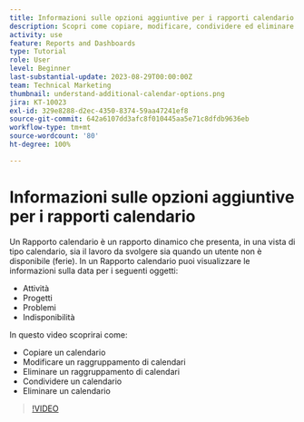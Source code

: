 ```yaml
---
title: Informazioni sulle opzioni aggiuntive per i rapporti calendario
description: Scopri come copiare, modificare, condividere ed eliminare un calendario.
activity: use
feature: Reports and Dashboards
type: Tutorial
role: User
level: Beginner
last-substantial-update: 2023-08-29T00:00:00Z
team: Technical Marketing
thumbnail: understand-additional-calendar-options.png
jira: KT-10023
exl-id: 329e8288-d2ec-4350-8374-59aa47241ef8
source-git-commit: 642a6107dd3afc8f010445aa5e71c8dfdb9636eb
workflow-type: tm+mt
source-wordcount: '80'
ht-degree: 100%

---
```


# Informazioni sulle opzioni aggiuntive per i rapporti calendario

Un Rapporto calendario è un rapporto dinamico che presenta, in una vista di tipo calendario, sia il lavoro da svolgere sia quando un utente non è disponibile (ferie). In un Rapporto calendario puoi visualizzare le informazioni sulla data per i seguenti oggetti:

* Attività
* Progetti
* Problemi
* Indisponibilità

In questo video scoprirai come:

* Copiare un calendario
* Modificare un raggruppamento di calendari
* Eliminare un raggruppamento di calendari
* Condividere un calendario
* Eliminare un calendario

>[!VIDEO](https://video.tv.adobe.com/v/3423530/?quality=12&learn=on)
